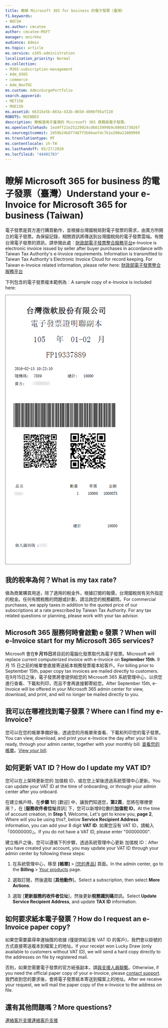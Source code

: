 ```yaml
---
title: 瞭解 Microsoft 365 for business 的電子發票（臺灣）
f1.keywords:
- NOCSH
ms.author: cmcatee
author: cmcatee-MSFT
manager: mnirkhe
audience: Admin
ms.topic: article
ms.service: o365-administration
localization_priority: Normal
ms.collection:
- M365-subscription-management
- Adm_O365
- commerce
- Adm_NonTOC
ms.custom: AdminSurgePortfolio
search.appverid:
- MET150
- MOE150
ms.assetid: 66315e5b-883a-432b-8650-d896f95af228
ROBOTS: NOINDEX
description: 瞭解適用于臺灣的 Microsoft 365 商務版電子發票。
ms.openlocfilehash: 1ea9ff21e25229924cd6815999b9c0868173026f
ms.sourcegitcommit: 2d59b24b877487f3b84aefdc7b1e200a21009999
ms.translationtype: MT
ms.contentlocale: zh-TW
ms.lasthandoff: 05/27/2020
ms.locfileid: "44401783"
---
```

# <a name="understand-your-e-invoice-for-microsoft-365-for-business-taiwan"></a><span data-ttu-id="e000f-103">瞭解 Microsoft 365 for business 的電子發票（臺灣）</span><span class="sxs-lookup"><span data-stu-id="e000f-103">Understand your e-Invoice for Microsoft 365 for business (Taiwan)</span></span>

<span data-ttu-id="e000f-p101">電子發票是買方進行購買動作，並根據台灣國稅局對電子發票的需求，由賣方所開立的電子發票。為保留記錄，相關資訊將傳送到台灣國稅局的電子發票雲端。有關台灣電子發票的資訊，請參閱此處︰<a href="https://www.einvoice.nat.gov.tw/" target="_blank">財政部電子發票整合服務平台</a></span><span class="sxs-lookup"><span data-stu-id="e000f-p101">e-Invoice is electronic invoice issued by seller after buyer purchases in accordance with Taiwan Tax Authority's e-Invoice requirements. Information is transmitted to Taiwan Tax Authority's Electronic Invoice Cloud for record keeping. For Taiwan e-Invoice related information, please refer here: <a href="https://www.einvoice.nat.gov.tw/" target="_blank">財政部電子發票整合服務平台</a></span></span>
  
<span data-ttu-id="e000f-107">下列包含的電子發票複本範例為︰</span><span class="sxs-lookup"><span data-stu-id="e000f-107">A sample copy of e-Invoice is included here:</span></span>
  
![The Taiwan e-Invoice.](../../media/01a275ad-54a9-4b76-ac03-4b288508b161.png)
  
## <a name="what-is-my-tax-rate"></a><span data-ttu-id="e000f-109">我的稅率為何？</span><span class="sxs-lookup"><span data-stu-id="e000f-109">What is my tax rate?</span></span>

<span data-ttu-id="e000f-p102">做為商業購買用途，除了適用的稅金外，根據訂閱的報價，台灣國稅局有另外指定的稅金。任何有關稅務的問題或計劃，請洽詢您的稅務顧問。</span><span class="sxs-lookup"><span data-stu-id="e000f-p102">For commercial purchases, we apply taxes in addition to the quoted price of our subscriptions at a rate prescribed by Taiwan Tax Authority. For any tax related questions or planning, please work with your tax advisor.</span></span>
  
## <a name="when-will-e-invoice-start-for-my-microsoft-365-services"></a><span data-ttu-id="e000f-112">Microsoft 365 服務何時會啟動 e 發票？</span><span class="sxs-lookup"><span data-stu-id="e000f-112">When will e-Invoice start for my Microsoft 365 services?</span></span>

<span data-ttu-id="e000f-113">Microsoft 會在**9 月15日**將目前的電腦化發票取代為電子發票。</span><span class="sxs-lookup"><span data-stu-id="e000f-113">Microsoft will replace current computerized invoice with e-Invoice on **September 15th**.</span></span> <span data-ttu-id="e000f-114">9 月 15 日之前的帳單會直接寄送紙本稅務發票複本給客戶。</span><span class="sxs-lookup"><span data-stu-id="e000f-114">For billing prior to September 15th, paper copy tax invoices are mailed directly to customers.</span></span> <span data-ttu-id="e000f-115">在9月15日之後，電子發票將會提供給您的 Microsoft 365 系統管理中心，以供您進行查看、下載和列印，而且不會再直接郵寄給您。</span><span class="sxs-lookup"><span data-stu-id="e000f-115">After September 15th, e-Invoice will be offered in your Microsoft 365 admin center for view, download, and print, and will no longer be mailed directly to you.</span></span> 
  
## <a name="where-can-i-find-my-e-invoice"></a><span data-ttu-id="e000f-116">我可以在哪裡找到電子發票？</span><span class="sxs-lookup"><span data-stu-id="e000f-116">Where can I find my e-Invoice?</span></span>

<span data-ttu-id="e000f-117">您可以在您的帳單準備好後，透過您的月帳單來查看、下載和列印您的電子發票。</span><span class="sxs-lookup"><span data-stu-id="e000f-117">You can view, download, and print your e-Invoice the day after your bill is ready, through your admin center, together with your monthly bill.</span></span> <span data-ttu-id="e000f-118">[查看您的帳單](view-your-bill-or-invoice.md)。</span><span class="sxs-lookup"><span data-stu-id="e000f-118">[View your bill](view-your-bill-or-invoice.md).</span></span>
  
## <a name="how-do-i-update-my-vat-id"></a><span data-ttu-id="e000f-119">如何更新 VAT ID？</span><span class="sxs-lookup"><span data-stu-id="e000f-119">How do I update my VAT ID?</span></span>

<span data-ttu-id="e000f-120">您可以在上架時更新您的 加值稅 ID，或在您上架後透過系統管理中心更新。</span><span class="sxs-lookup"><span data-stu-id="e000f-120">You can update your VAT ID at the time of onboarding, or through your admin center after you onboard.</span></span>
  
<span data-ttu-id="e000f-121">在建立帳戶時，在**步驟 1**的 [歡迎] 中，讓我們知道您，**第2頁**，您將在哪裡使用？，在 [**服務收件者位址**資訊] 下，您可以新增8位數的**加值稅 ID**。</span><span class="sxs-lookup"><span data-stu-id="e000f-121">At the time of account creation, in **Step 1**, Welcome, Let's get to know you, **page 2**, Where will you be using this?, below **Service Recipient Address** information, you can add your 8 digit **VAT ID**.</span></span> <span data-ttu-id="e000f-122">如果您沒有 VAT ID，請輸入「00000000」。</span><span class="sxs-lookup"><span data-stu-id="e000f-122">If you do not have a VAT ID, please enter "00000000".</span></span>
  
<span data-ttu-id="e000f-123">建立帳戶之後，您可以遵循下列步驟，透過系統管理中心更新 加值稅 ID：</span><span class="sxs-lookup"><span data-stu-id="e000f-123">After you have created your account, you may update your VAT ID through your admin center by following these steps:</span></span>
  
1. <span data-ttu-id="e000f-124">在系統管理中心，移至 **[帳單]** \> <a href="https://go.microsoft.com/fwlink/p/?linkid=842054" target="_blank">[您的產品]</a> 頁面。</span><span class="sxs-lookup"><span data-stu-id="e000f-124">In the admin center, go to the **Billing** \> <a href="https://go.microsoft.com/fwlink/p/?linkid=842054" target="_blank">Your products</a> page.</span></span>
    
2. <span data-ttu-id="e000f-125">選取訂閱，然後選取 [**其他動作**]。</span><span class="sxs-lookup"><span data-stu-id="e000f-125">Select a subscription, then select **More Actions**.</span></span>
    
3. <span data-ttu-id="e000f-126">選取 [**更新服務的收件者位址**]，然後更新**稅務識別碼**資訊。</span><span class="sxs-lookup"><span data-stu-id="e000f-126">Select **Update Service Recipient Address**, and update **TAX ID** information.</span></span> 
    
## <a name="how-do-i-request-an-e-invoice-paper-copy"></a><span data-ttu-id="e000f-127">如何要求紙本電子發票？</span><span class="sxs-lookup"><span data-stu-id="e000f-127">How do I request an e-Invoice paper copy?</span></span>

<span data-ttu-id="e000f-128">如果您需要贏得幸運抽獎的收據 (僅提供給沒有 VAT ID 的客戶)，我們會以掛號的方式直接寄送複本到檔案上的地址。</span><span class="sxs-lookup"><span data-stu-id="e000f-128">If your receipt won Lucky Draw (only available to customers without VAT ID), we will send a hard copy directly to the addresses on file by registered mail.</span></span>
  
<span data-ttu-id="e000f-129">否則，如果您需要電子發票的官方紙張副本，請[與支援人員聯繫](../../admin/contact-support-for-business-products.md)。</span><span class="sxs-lookup"><span data-stu-id="e000f-129">Otherwise, if you need the official paper copy of your e-Invoice, please [contact support](../../admin/contact-support-for-business-products.md).</span></span> <span data-ttu-id="e000f-130">我們收到您的要求後，會將電子發票紙本寄送到檔案上的地址。</span><span class="sxs-lookup"><span data-stu-id="e000f-130">After we receive your request, we will mail the paper copy of the e-Invoice to the address on file.</span></span>
  
## <a name="more-questions"></a><span data-ttu-id="e000f-131">還有其他問題嗎？</span><span class="sxs-lookup"><span data-stu-id="e000f-131">More questions?</span></span>

[<span data-ttu-id="e000f-132">連絡客戶支援</span><span class="sxs-lookup"><span data-stu-id="e000f-132">連絡客戶支援</span></span>](../../admin/contact-support-for-business-products.md)
